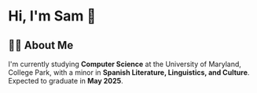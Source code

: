 # Hi, I'm Sam 👋  

## 👨‍💻 About Me  
I'm currently studying **Computer Science** at the University of Maryland, College Park, with a minor in **Spanish Literature, Linguistics, and Culture**. Expected to graduate in **May 2025**.
<!--
## 🚀 Projects & Experience  
### 🔍 **Analyzing Global Happiness with Machine Learning**  
In this project, I used **Python** to explore how factors such as GDP, education, and social support contribute to happiness worldwide. I performed **EDA (Exploratory Data Analysis)** with tools like **seaborn** and **matplotlib**, and applied **Linear Regression** and **Random Forest models** to predict happiness scores. This project was a great experience blending **data science** with machine learning to generate meaningful insights.

### 🏕 **Summer Camp App**  
Built a **full-stack web application** using **React, Node.js, Express, and MongoDB**, streamlining the process of handling user submissions for a summer camp. I implemented RESTful API endpoints to connect the front-end with the backend, managing submissions efficiently. This project deepened my expertise in **JavaScript frameworks** and database management while giving me hands-on experience with **MongoDB**.

### 🌞 **Solar Flare Analysis**  
Leveraging **Python**, I scraped data from **NASA** and **SpaceWeatherLive** to analyze patterns in solar flares. I used **pandas** and **numpy** to clean and manipulate the data, categorized flares, and identified key trends. This project strengthened my ability to work with **data pipelines** and perform **scientific analysis**.

### 💼 **Data Analyst Intern at PrimePay**  
During my time at PrimePay, I designed **ETL data pipelines** using **Microsoft Fabric** and **Apache Spark Notebooks** to integrate and process financial data. I applied **machine learning models** like **Linear Regression** and **K-Means Clustering** to derive insights from customer financial data. Working with a **Scrum team**, I collaborated on a migration project involving **Microsoft Azure** technologies and developed financial reports in **PowerBI**.  

## 🛠 Technical Skills  
- **Languages**: Python, JavaScript, Java, C, OCaml, Racket, SQL, Rust, HTML/CSS, MATLAB  
- **Technologies**: React, Node.js, MongoDB, Docker, Microsoft Fabric, Apache Spark, PowerBI  
- **Development Practices**: Git, DevOps, Scrum, Data Pipelines  

## 📚 Coursework  
I’ve taken key Computer Science courses such as:  
- **Algorithms**, **Data Structures**, and **Object-Oriented Programming**  
- **Web Development**, **Data Science**, and **Compilers**  
- **Network Security**, **Probability & Statistics**, and **Linear Algebra**  

These courses have given me a solid foundation in solving complex problems, designing efficient algorithms, and developing applications.

## 🌍 A Little More About Me  
When I’m not coding, I enjoy **painting and drawing**, a passion I've enjoyed for over a decade. I also love **learning languages** and immersing myself in different cultures, which is reflected in my minor in Spanish.  

## 📫 Get in Touch  
- **Email**: samuelroates@gmail.com  
- **LinkedIn**: [linkedin.com/in/samuelroates](https://linkedin.com/in/samuelroates)  

Feel free to explore my repositories and projects! I’m always open to collaboration and excited to connect with other developers.

<!--
**sroates/sroates** is a ✨ _special_ ✨ repository because its `README.md` (this file) appears on your GitHub profile.

Here are some ideas to get you started:

- 🔭 I’m currently working on ...
- 🌱 I’m currently learning ...
- 👯 I’m looking to collaborate on ...
- 🤔 I’m looking for help with ...
- 💬 Ask me about ...
- 📫 How to reach me: ...
- 😄 Pronouns: ...
- ⚡ Fun fact: ...
-->

